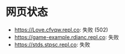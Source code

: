 # 网页状态
- https://Love.cfvqw.repl.co: 失败 (502)
- https://game-example.rdianc.repl.co: 失败
- https://stds.stpsc.repl.co: 失败

